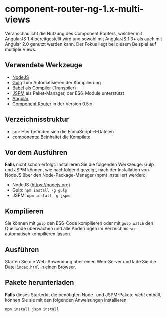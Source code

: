 # component-router-ng-1.x-multi-views 

Veranschaulicht die Nutzung des Component Routers, welcher mit AngularJS 1.4 bereitgestellt wird und sowohl mit AngularJS 1.3+ als auch mit Angular 2.0 genutzt werden kann. Der Fokus liegt bei diesem Beispiel auf multiple Views.

## Verwendete Werkzeuge

- [NodeJS](https://nodejs.org)
- [Gulp](http://gulpjs.com/) zum Automatisieren der Kompilierung
- [Babel](https://babeljs.io/) als Compiler (Transpiler)
- [JSPM](http://jspm.io/) als Paket-Manager, der ES6-Module unterstützt
- [Angular](https://angular.io)
- [Component Router](https://github.com/angular/router) in der Version 0.5.x

## Verzeichnisstruktur

- src: Hier befinden sich die EcmaScript-6-Dateien
- components: Beinhaltet die Kompilate

## Vor dem Ausführen

**Falls** nicht schon erfolgt: Installieren Sie die folgenden Werkzeuge. Gulp und JSPM können, wie nachfolgend gezeigt, nach der Installation von NodeJS über den Node-Package-Manager (npm) installiert werden: 

- NodeJS (https://nodejs.org)
- Gulp: ``npm install -g gulp``
- JSPM: ``npm install -g jspm``

## Kompilieren 

Sie können mit ``gulp`` den ES6-Code kompilieren oder mit ``gulp watch`` den Quellcode überwachen und alle Änderungen im Verzeichnis ``src`` automatisch kompilieren lassen.

## Ausführen

Starten Sie die Web-Anwendung über einen Web-Server und lade Sie die Datei ``ìndex.html`` in einen Browser.

## Pakete herunterladen

**Falls** dieses Starterkit die benötigten Node- und JSPM-Pakete *nicht* enthält, können Sie sie mit den folgenden Anweisungen installieren:

``
npm install
jspm install
``